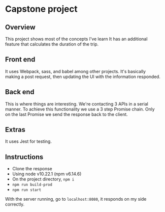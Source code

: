 # Capstone project

## Overview
This project shows most of the concepts I've learn
It has an additional feature that calculates
the duration of the trip.

## Front end
It uses Webpack, sass, and babel among other projects.
It's basically making a post request, then
updating the UI with the information responded.

## Back end

This is where things are interesting.
We're contacting 3 APIs in a serial manner.
To achieve this functionality we use
a 3 step Promise chain. Only on the last Promise
we send the response back to the client.

## Extras
It uses Jest for testing.

## Instructions

- Clone the response
- Using node v10.22.1 (npm v6.14.6)
- On the project directory, `npm i`
- `npm run build-prod`
- `npm run start`

With the server running, go to `localhost:8080`,
it responds on my side correctly.
